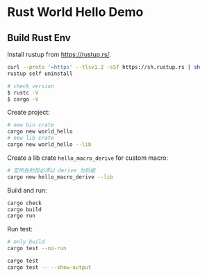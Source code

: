 # Rust World Hello Demo

## Build Rust Env

Install rustup from <https://rustup.rs/>.

```sh
curl --proto '=https' --tlsv1.2 -sSf https://sh.rustup.rs | sh
rustup self uninstall

# check version
$ rustc -V
$ cargo -V
```

Create project:

```sh
# new bin crate
cargo new world_hello
# new lib crate
cargo new world_hello --lib
```

Create a lib crate `hello_macro_derive` for custom macro:

```sh
# 宏所在的包必须以 derive 为后缀
cargo new hello_macro_derive --lib
```

Build and run:

```sh
cargo check
cargo build
cargo run
```

Run test:

```sh
# only build
cargo test --no-run

cargo test
cargo test -- --show-output
```

